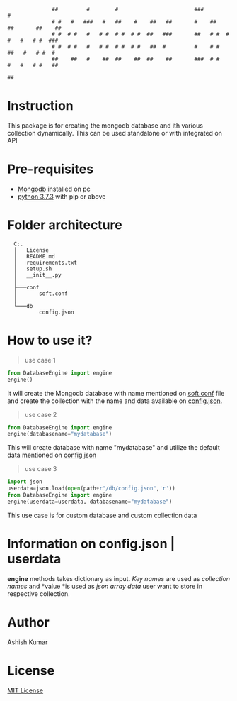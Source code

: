                                                                                                                                                        
                  ##         #        #                        ###             #
                  # #   #   ###   #   ##    #    ##   ##       #    ##    ##       ##    ##
                  # #  # #   #   # #  # #  # #  ##   ###       ##   # #  # #   #   # #  ###
                  # #  # #   #   # #  # #  # #   ##  #         #    # #   ##   #   # #  #
                  ##    ##   #    ##  ##    ##  ##    ##       ###  # #    #   #   # #   ##
                                                                         ##
                                 
# Instruction
This package is for creating the mongodb database and ith various collection dynamically. This can be used standalone or with integrated on API

# Pre-requisites
-  [Mongodb](https://www.mongodb.com/try/download/community) installed on pc
-  [python 3.7.3](https://www.python.org/downloads/release/python-373/) with pip or above

# Folder architecture

      C:.
      │   License
      │   README.md
      │   requirements.txt
      │   setup.sh
      │   __init__.py
      │
      ├───conf
      │       soft.conf
      │
      └───db
              config.json

# How to use it?

> use case 1
```python
from DatabaseEngine import engine 
engine()
```
It will create the Mongodb database with name mentioned on [soft.conf](./conf/soft.conf) file and create the collection with the name and data available on [config.json](./db/config.json).

> use case 2
```python
from DatabaseEngine import engine 
engine(databasename="mydatabase")
```
This will create database with name "mydatabase" and utilize the default data mentioned on [config.json](./db/config.json)

> use case 3
```python
import json
userdata=json.load(open(path+r"/db/config.json",'r'))
from DatabaseEngine import engine 
engine(userdata=userdata, databasename="mydatabase")
```
This use case is for custom database and custom collection data

# Information on config.json | userdata
**engine** methods takes dictionary as input. *Key names* are used as *collection names* and *value *is used as *json array data* user want to store in respective collection.

# Author
   Ashish Kumar
# License
[MIT License](./LICENSE)

